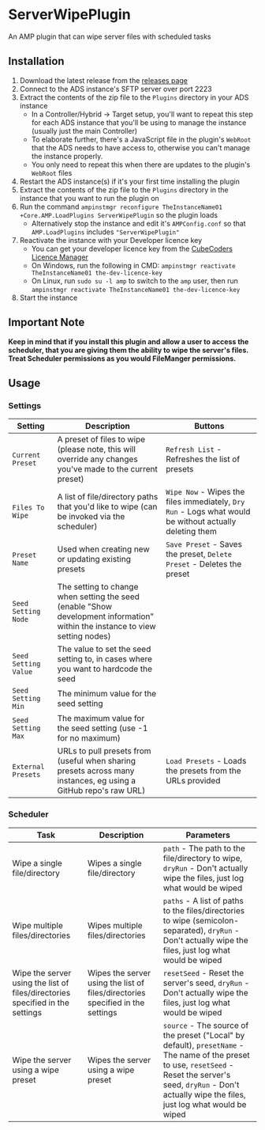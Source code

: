 # ServerWipePlugin

An AMP plugin that can wipe server files with scheduled tasks

## Installation

1. Download the latest release from the [releases page](https://github.com/p0t4t0sandwich/ServerWipePlugin/releases)
2. Connect to the ADS instance's SFTP server over port 2223
3. Extract the contents of the zip file to the `Plugins` directory in your ADS instance
    * In a Controller/Hybrid -> Target setup, you'll want to repeat this step for each ADS instance that you'll be using to manage the instance (usually just the main Controller)
    * To elaborate further, there's a JavaScript file in the plugin's `WebRoot` that the ADS needs to have access to, otherwise you can't manage the instance properly.
    * You only need to repeat this when there are updates to the plugin's `WebRoot` files
4. Restart the ADS instance(s) if it's your first time installing the plugin
5. Extract the contents of the zip file to the `Plugins` directory in the instance that you want to run the plugin on
6. Run the command `ampinstmgr reconfigure TheInstanceName01 +Core.AMP.LoadPlugins ServerWipePlugin` so the plugin loads
    * Alternatively stop the instance and edit it's `AMPConfig.conf` so that `AMP.LoadPlugins` includes `"ServerWipePlugin"`
7. Reactivate the instance with your Developer licence key
   * You can get your developer licence key from the [CubeCoders Licence Manager](https://cubecoders.com/account) 
   * On Windows, run the following in CMD: `ampinstmgr reactivate TheInstanceName01 the-dev-licence-key`
   * On Linux, run `sudo su -l amp` to switch to the `amp` user, then run `ampinstmgr reactivate TheInstanceName01 the-dev-licence-key`
8. Start the instance

## **Important Note**

**Keep in mind that if you install this plugin and allow a user to access the scheduler, that you are giving them the
ability to wipe the server's files. Treat Scheduler permissions as you would FileManger permissions.**

## Usage

### Settings

| Setting              | Description                                                                                                                   | Buttons                                                                                                 |
|----------------------|-------------------------------------------------------------------------------------------------------------------------------|---------------------------------------------------------------------------------------------------------|
| `Current Preset`     | A preset of files to wipe (please note, this will override any changes you've made to the current preset)                     | `Refresh List` - Refreshes the list of presets                                                          |
| `Files To Wipe`      | A list of file/directory paths that you'd like to wipe (can be invoked via the scheduler)                                     | `Wipe Now` - Wipes the files immediately, `Dry Run` - Logs what would be without actually deleting them |
| `Preset Name`        | Used when creating new or updating existing presets                                                                           | `Save Preset` - Saves the preset, `Delete Preset` - Deletes the preset                                  |
| `Seed Setting Node`  | The setting to change when setting the seed (enable "Show development information" within the instance to view setting nodes) |                                                                                                         |
| `Seed Setting Value` | The value to set the seed setting to, in cases where you want to hardcode the seed                                            |                                                                                                         |
| `Seed Setting Min`   | The minimum value for the seed setting                                                                                        |                                                                                                         |
| `Seed Setting Max`   | The maximum value for the seed setting (use -1 for no maximum)                                                                |                                                                                                         |
| `External Presets`   | URLs to pull presets from (useful when sharing presets across many instances, eg using a GitHub repo's raw URL)               | `Load Presets` - Loads the presets from the URLs provided                                               |

### Scheduler

| Task                                                                          | Description                                                                    | Parameters                                                                                                                                                                                                            |
|-------------------------------------------------------------------------------|--------------------------------------------------------------------------------|-----------------------------------------------------------------------------------------------------------------------------------------------------------------------------------------------------------------------|
| Wipe a single file/directory                                                  | Wipes a single file/directory                                                  | `path` - The path to the file/directory to wipe, `dryRun` - Don't actually wipe the files, just log what would be wiped                                                                                               |
| Wipe multiple files/directories                                               | Wipes multiple files/directories                                               | `paths` - A list of paths to the files/directories to wipe (semicolon-separated), `dryRun` - Don't actually wipe the files, just log what would be wiped                                                              |
| Wipe the server using the list of files/directories specified in the settings | Wipes the server using the list of files/directories specified in the settings | `resetSeed` - Reset the server's seed, `dryRun` - Don't actually wipe the files, just log what would be wiped                                                                                                         |
| Wipe the server using a wipe preset                                           | Wipes the server using a wipe preset                                           | `source` - The source of the preset ("Local" by default), `presetName` - The name of the preset to use, `resetSeed` - Reset the server's seed, `dryRun` - Don't actually wipe the files, just log what would be wiped |
